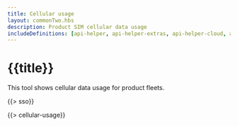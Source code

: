 ```yaml
---
title: Cellular usage
layout: commonTwo.hbs
description: Product SIM cellular data usage
includeDefinitions: [api-helper, api-helper-extras, api-helper-cloud, api-helper-sim]
---
```


# {{title}}

This tool shows cellular data usage for product fleets.

{{> sso}}

{{> cellular-usage}}
